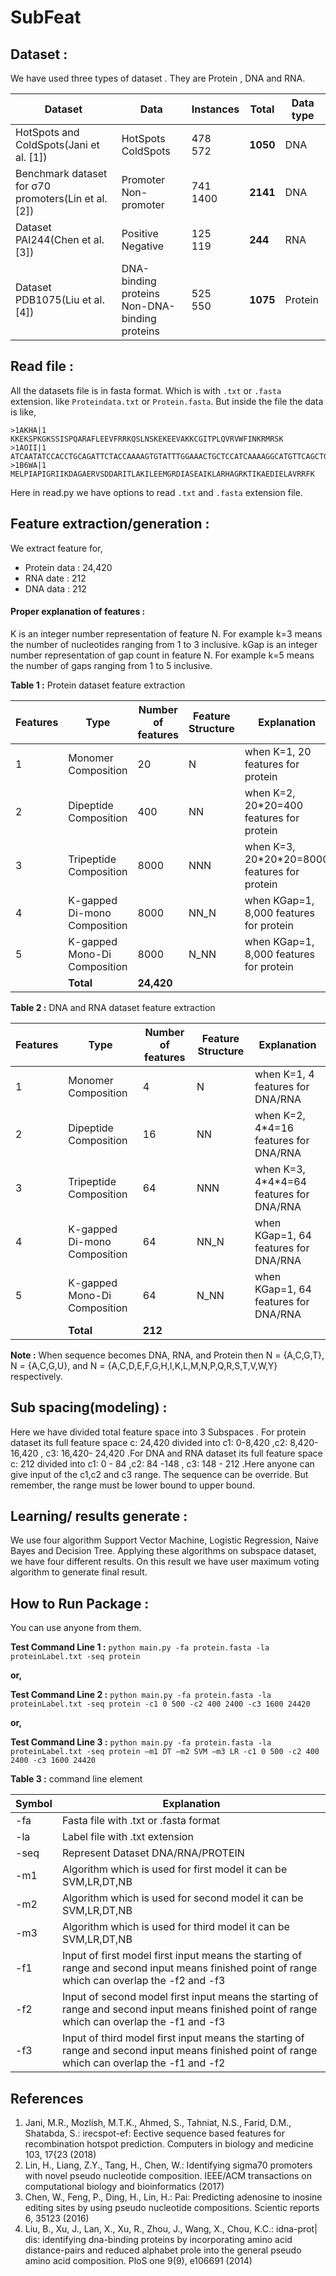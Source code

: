 #  SubFeat

## Dataset :

We have used three types of dataset . They are Protein , DNA and RNA.

| Dataset  | Data  | Instances  | Total  | Data type  |
| -------- | ----- | ---------- | ------ | ---------- |
| HotSpots and ColdSpots(Jani et al. [1]) | HotSpots<br>ColdSpots  | 478<br>572  | **1050** | DNA | 
| Benchmark dataset for σ70 promoters(Lin et al. [2]) | Promoter<br>Non-promoter  | 741<br>1400  | **2141** | DNA | 
| Dataset PAI244(Chen et al. [3]) | Positive<br>Negative  | 125<br>119  | **244** | RNA | 
| Dataset PDB1075(Liu et al. [4]) | DNA-binding proteins<br>Non-DNA-binding proteins  | 525<br>550  | **1075** | Protein | 

## Read file :
All the datasets file is in fasta format. Which is with `.txt` or `.fasta` extension.  like `Proteindata.txt` or  `Protein.fasta`. But inside the file the data is like,
```
>1AKHA|1
KKEKSPKGKSSISPQARAFLEEVFRRKQSLNSKEKEEVAKKCGITPLQVRVWFINKRMRSK
>1AOII|1
ATCAATATCCACCTGCAGATTCTACCAAAAGTGTATTTGGAAACTGCTCCATCAAAAGGCATGTTCAGCTGAATTCAGCTGAACATGCCTTTTGATGGAGCAGTTTCCAAATACACTTTTGGTAGAATCTGCAGGTGGATATTGAT
>1B6WA|1
MELPIAPIGRIIKDAGAERVSDDARITLAKILEEMGRDIASEAIKLARHAGRKTIKAEDIELAVRRFK
```
Here in read.py we have options to read `.txt` and `.fasta`  extension file.

## Feature extraction/generation :
We extract feature for,<br>
- Protein data : 24,420
- RNA date : 212
- DNA data : 212
#### Proper explanation of features : 
K is an integer number representation of feature N. For example k=3 means the number of nucleotides ranging from 1 to 3 inclusive.
kGap is an integer number representation of gap count in feature N. For example k=5 means the number of gaps ranging from 1 to 5 inclusive.

**Table 1 :** Protein dataset feature extraction

| Features  | Type  | Number of features  | Feature Structure  | Explanation  |
| --------- | ----- | ------------------- | ------------------ | ------------ |
| 1 | Monomer Composition  | 20  | N | when K=1, 20 features for protein | 
| 2 | Dipeptide Composition  | 400  | NN | when K=2, 20\*20=400 features for protein | 
| 3 | Tripeptide Composition  | 8000  | NNN | when K=3, 20\*20\*20=8000 features for protein | 
| 4 | K-gapped Di-mono Composition  | 8000  | NN_N | when KGap=1, 8,000 features for protein |
| 5 | K-gapped Mono-Di Composition  | 8000  | N_NN | when KGap=1, 8,000 features for protein |
|  | **Total**  | **24,420**  |  |  |

**Table 2 :**  DNA and RNA dataset feature extraction

| Features  | Type  | Number of features  | Feature Structure  | Explanation  |
| --------- | ----- | ------------------- | ------------------ | ------------ |
| 1 | Monomer Composition  | 4  | N | when K=1, 4 features for DNA/RNA | 
| 2 | Dipeptide Composition  | 16  | NN | when K=2, 4\*4=16 features for DNA/RNA | 
| 3 | Tripeptide Composition  | 64  | NNN | when K=3, 4\*4\*4=64 features for DNA/RNA | 
| 4 | K-gapped Di-mono Composition  | 64  | NN_N | when KGap=1, 64 features for DNA/RNA |
| 5 | K-gapped Mono-Di Composition  | 64  | N_NN | when KGap=1, 64 features for DNA/RNA |
|  | **Total**  | **212**  |  |  |

**Note :** When sequence becomes DNA, RNA, and Protein then N = {A,C,G,T}, N = {A,C,G,U}, and N = {A,C,D,E,F,G,H,I,K,L,M,N,P,Q,R,S,T,V,W,Y} respectively.

## Sub spacing(modeling) : 
Here we have divided total feature space into 3 Subspaces . 
For protein dataset its full feature space c: 24,420 divided into c1: 0-8,420 ,c2: 8,420-16,420 , c3: 16,420- 24,420 .For DNA and RNA dataset its full feature space c: 212 divided into c1: 0 - 84 ,c2: 84 -148 , c3: 148 - 212 .Here anyone can give input of the c1,c2 and c3 range. The sequence can be override. But remember, the range must be  lower bound to upper bound.

## Learning/ results generate :
We use four algorithm Support Vector Machine, Logistic Regression, Naive Bayes and Decision Tree. Applying these algorithms on subspace dataset, we have four different results. On this result  we have  user maximum voting algorithm to generate final result.

## How to Run Package :
You can use anyone from them.

**Test Command Line 1 :**  `python main.py -fa protein.fasta -la proteinLabel.txt -seq protein`

**or,**

**Test Command Line 2 :**  `python main.py -fa protein.fasta -la proteinLabel.txt -seq protein -c1 0 500 -c2 400 2400 -c3 1600 24420`

**or,**

**Test Command Line 3 :**  `python main.py -fa protein.fasta -la proteinLabel.txt -seq protein –m1 DT –m2 SVM –m3 LR -c1 0 500 -c2 400 2400 -c3 1600 24420`

**Table 3 :**  command line element

| Symbol  | Explanation  |
| ------- | ------------ |
| -fa | Fasta file with .txt or .fasta format  |
| -la | Label file with .txt extension  |
| -seq | Represent Dataset  DNA/RNA/PROTEIN  |
| -m1 | Algorithm which is used for first model it can be SVM,LR,DT,NB  |
| -m2 | Algorithm which is used for second model it can be SVM,LR,DT,NB  |
| -m3 | Algorithm which is used for third model it can be SVM,LR,DT,NB  |
| -f1 | Input of first model first input means the starting of range and second input means finished point of range which can overlap the -f2 and -f3  |
| -f2 | Input of second model first input means the starting of range and second input means finished point of range which can overlap the -f1 and -f3  |
| -f3 | Input of third model first input means the starting of range and second input means finished point of range which can overlap the -f1 and -f2  |

## References

1. Jani, M.R., Mozlish, M.T.K., Ahmed, S., Tahniat, N.S., Farid, D.M., Shatabda, S.:
irecspot-ef: Eective sequence based features for recombination hotspot prediction.
Computers in biology and medicine 103, 17{23 (2018)
2. Lin, H., Liang, Z.Y., Tang, H., Chen, W.: Identifying sigma70 promoters with
novel pseudo nucleotide composition. IEEE/ACM transactions on computational
biology and bioinformatics (2017)
3. Chen, W., Feng, P., Ding, H., Lin, H.: Pai: Predicting adenosine to inosine editing
sites by using pseudo nucleotide compositions. Scientic reports 6, 35123 (2016)
4. Liu, B., Xu, J., Lan, X., Xu, R., Zhou, J., Wang, X., Chou, K.C.: idna-prot| dis:
identifying dna-binding proteins by incorporating amino acid distance-pairs and
reduced alphabet prole into the general pseudo amino acid composition. PloS one
9(9), e106691 (2014)











